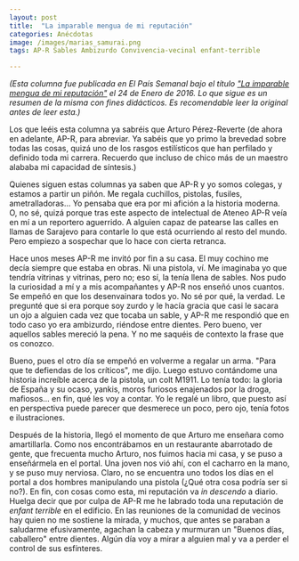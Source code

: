 ```yaml
---
layout: post
title:  "La imparable mengua de mi reputación"
categories: Anécdotas
image: /images/marias_samurai.png
tags: AP-R Sables Ambizurdo Convivencia-vecinal enfant-terrible

---
```

*(Esta columna fue publicada en El País Semanal bajo el título ["La imparable mengua de mi reputación"](http://elpais.com/elpais/2016/01/19/eps/1453204186_313821.html) el 24 de Enero de 2016. Lo que sigue es un resumen de la misma con fines didácticos. Es recomendable leer la original antes de leer esta.)*


Los que leéis esta columna ya sabréis que Arturo Pérez-Reverte (de ahora en adelante, AP-R, para abreviar. Ya sabéis que yo primo la brevedad sobre todas las cosas, quizá uno de los rasgos estilísticos que han perfilado y definido toda mi carrera. Recuerdo que incluso de chico más de un maestro alababa mi capacidad de síntesis.)

Quienes siguen estas columnas ya saben que AP-R y yo somos colegas, y estamos a partir un piñón. Me regala cuchillos, pistolas, fusiles, ametralladoras... Yo pensaba que era por mi afición a la historia moderna. O, no sé, quizá porque tras este aspecto de intelectual de Ateneo AP-R veía en mí a un reportero aguerrido. A alguien capaz de patearse las calles en llamas de Sarajevo para contarle lo que está ocurriendo al resto del mundo. Pero empiezo a sospechar que lo hace con cierta retranca.

Hace unos meses AP-R me invitó por fin a su casa. El muy cochino me decía siempre que estaba en obras. Ni una pistola, ví. Me imaginaba yo que tendría vitrinas y vitrinas, pero no; eso sí, la tenía llena de sables. Nos pudo la curiosidad a mí y a mis acompañantes y AP-R nos enseñó unos cuantos. Se empeñó en que los desenvainara todos yo. No sé por qué, la verdad. Le pregunté que si era porque soy zurdo y le hacía gracia que casi le sacara un ojo a alguien cada vez que tocaba un sable, y AP-R me respondió que en todo caso yo era ambizurdo, riéndose entre dientes. Pero bueno, ver aquellos sables mereció la pena. Y no me saquéis de contexto la frase que os conozco.


Bueno, pues el otro día se empeñó en volverme a regalar un arma. "Para que te defiendas de los críticos", me dijo. Luego estuvo contándome una historia increíble acerca de la pistola, un colt M1911. Lo tenía todo: la gloria de España y su ocaso, yankis, moros furiosos enajenados por la droga, mafiosos... en fin, qué les voy a contar. Yo le regalé un libro, que puesto así en perspectiva puede parecer que desmerece un poco, pero ojo, tenía fotos e ilustraciones.

Después de la historia, llegó el momento de que Arturo me enseñara como amartillarla. Como nos encontrábamos en un restaurante abarrotado de gente, que frecuenta mucho Arturo, nos fuimos hacia mi casa, y se puso a enseñármela en el portal. Una joven nos vió ahí, con el cacharro en la mano, y se puso muy nerviosa. Claro, no se encuentra uno todos los días en el portal a dos hombres manipulando una pistola (¿Qué otra cosa podría ser si no?). En fin, con cosas como esta, mi reputación va _in descendo_ a diario. Huelga decir que por culpa de AP-R me he labrado toda una reputación de _enfant terrible_ en el edificio. En las reuniones de la comunidad de vecinos hay quien no me sostiene la mirada, y muchos, que antes se paraban a saludarme efusivamente, agachan la cabeza y murmuran un "Buenos días, caballero" entre dientes. Algún día voy a mirar a alguien mal y va a perder el control de sus esfínteres.


